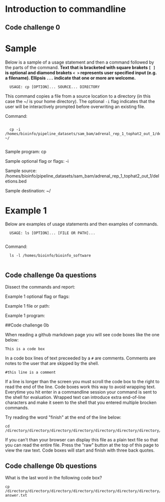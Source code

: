 Introduction to commandline
===========================

## Code challenge 0

# Sample

Below is a sample of a usage statement and then a command followed by the parts of the command. **Text that is bracketed with square brakets `[ ]` is optional and diamond brakets `< >` represents user specified input (e.g. a filename). Ellipsis `...` indicate that one or more are welcome.**


```
  USAGE: cp [OPTION]... SOURCE... DIRECTORY
```

This command copies a file from a source location to a directory (in this case the ~/ is your home directory). The optional `-i` flag indicates that the user will be interactively prompted before overwriting an existing file.

Command:

```

  cp -i /homes/bioinfo/pipeline_datasets/sam_bam/adrenal_rep_1_tophat2_out_1/deletions.bed ~/
  
```
  
Sample program: cp

Sample optional flag or flags: -i

Sample source: /homes/bioinfo/pipeline_datasets/sam_bam/adrenal_rep_1_tophat2_out_1/deletions.bed

Sample destination: ~/

# Example 1

Below are examples of usage statements and then examples of commands. 

```
  USAGE: ls [OPTION]... [FILE OR PATH]...
  
```

Command:

```
  ls -l /homes/bioinfo/bioinfo_software
  
```
  
## Code challenge 0a questions

Dissect the commands and report:


Example 1 optional flag or flags:

Example 1 file or path:

Example 1 program:

##Code challenge 0b

When reading a github markdown page you will see code boxes like the one below:

```
This is a code box
```
In a code box lines of text preceeded by a `#` are comments. Comments are notes to the user that are skipped by the shell. 

```
#this line is a comment
```

If a line is longer than the screen you must scroll the code box to the right to read the end of the line. Code boxes work this way to avoid wrapping text. Everytime you hit enter in a commandline session your command is sent to the shell for evaluation. Wrapped text can introduce extra end-of-line characters and make it seem to the shell that you entered multiple brocken commands.

Try reading the word "finish" at the end of the line below:

```
cd /directory/directory/directory/directory/directory/directory/directory/directory/directory/directory/directory/directory/directory/directory/directory/directory/directory/directory/directory/directory/directory/finish
```

If you can't than your browser can display this file as a plain text file so that you can read the entire file. Press the "raw" button at the top of this page to view the raw text. Code boxes will start and finish with three back quotes.

## Code challenge 0b questions

What is the last word in the following code box?


```
cp /directory/directory/directory/directory/directory/directory/directory/directory/directory/directory/directory/directory/directory/directory/directory/directory/directory/directory/directory/directory/directory/finish/test.txt answer.txt
```


